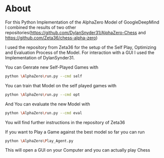 
About
=====

For this Python Implementation of the AlphaZero Model of GoogleDeepMind I combined the results of two other repositories(https://github.com/DylanSnyder31/AlphaZero-Chess and https://github.com/Zeta36/chess-alpha-zero)

I used the repository from Zeta36 for the setup of the Self Play, Optimizing and Evaluation Process of the Model. For interaction with a GUI I used the Implementation of DylanSynder31.

You can Genrate new Self-Played Games with 

```bash
python \AlphaZero\run.py --cmd self 
```

You can train that Model on the self played games with 

```bash
python \AlphaZero\run.py --cmd opt 
```

And You can evaluate the new Model with 

```bash
python \AlphaZero\run.py --cmd eval 
```

You will find further instructions in the repository of Zeta36

If you want to Play a Game against the best model so far you can run 

```bash
python \AlphaZero\Play_Agent.py 
```

This will open a GUI on your Computer and you can actually play Chess



